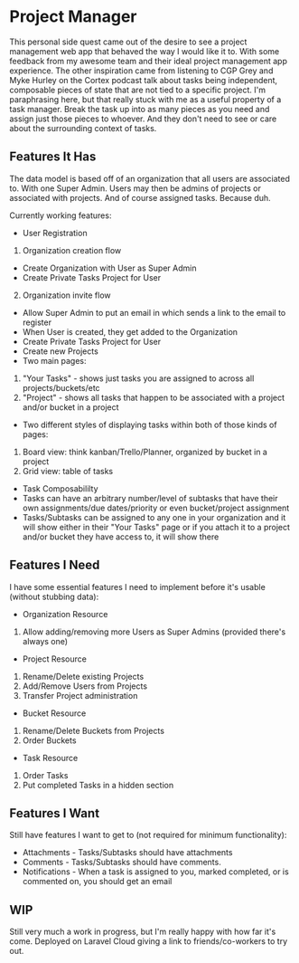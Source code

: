 # Project Manager

This personal side quest came out of the desire to see a project management web app that behaved the way I would like it to. With some feedback from my awesome team and their ideal project management app experience.
The other inspiration came from listening to CGP Grey and Myke Hurley on the Cortex podcast talk about tasks being independent, composable pieces of state that are not tied to a specific project. I'm paraphrasing here, but that really stuck with me as a useful property of a task manager. Break the task up into as many pieces as you need and assign just those pieces to whoever. And they don't need to see or care about the surrounding context of tasks.

## Features It Has

The data model is based off of an organization that all users are associated to. With one Super Admin. Users may then be admins of projects or associated with projects. And of course assigned tasks. Because duh.

Currently working features:
 - User Registration
  1. Organization creation flow
   - Create Organization with User as Super Admin
   - Create Private Tasks Project for User 
  2. Organization invite flow
   - Allow Super Admin to put an email in which sends a link to the email to register
   - When User is created, they get added to the Organization
   - Create Private Tasks Project for User
 - Create new Projects
 - Two main pages:
  1. "Your Tasks" - shows just tasks you are assigned to across all projects/buckets/etc
  2. "Project" - shows all tasks that happen to be associated with a project and/or bucket in a project
 - Two different styles of displaying tasks within both of those kinds of pages:
  1. Board view: think kanban/Trello/Planner, organized by bucket in a project
  2. Grid view: table of tasks
 - Task Composabililty
  - Tasks can have an arbitrary number/level of subtasks that have their own assignments/due dates/priority or even bucket/project assignment
  - Tasks/Subtasks can be assigned to any one in your organization and it will show either in their "Your Tasks" page or if you attach it to a project and/or bucket they have access to, it will show there

## Features I Need

I have some essential features I need to implement before it's usable (without stubbing data):
 - Organization Resource
  1. Allow adding/removing more Users as Super Admins (provided there's always one)
 - Project Resource
  1. Rename/Delete existing Projects
  2. Add/Remove Users from Projects
  3. Transfer Project administration
 - Bucket Resource
  1. Rename/Delete Buckets from Projects
  2. Order Buckets
 - Task Resource
  1. Order Tasks
  2. Put completed Tasks in a hidden section

## Features I Want

Still have features I want to get to (not required for minimum functionality):
 - Attachments - Tasks/Subtasks should have attachments
 - Comments - Tasks/Subtasks should have comments.
 - Notifications - When a task is assigned to you, marked completed, or is commented on, you should get an email

## WIP

Still very much a work in progress, but I'm really happy with how far it's come. Deployed on Laravel Cloud giving a link to friends/co-workers to try out.
